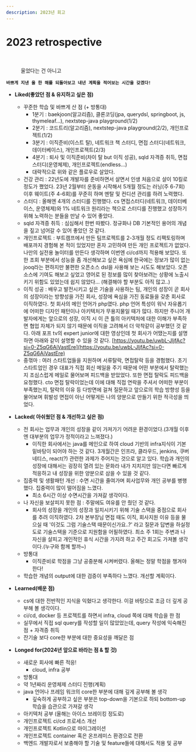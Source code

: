 ```yaml
---
description: 2023년 회고
---
```


# 2023 retrospective

<figure><img src="../.gitbook/assets/스크린샷 2023-12-24 20.40.54 (1).png" alt="" width="375"><figcaption><p>울었다는 건 아니고</p></figcaption></figure>

**`바쁘게 지낸 올 한 해를 되돌아보고 내년 계획을 적어보는 시간을 갖겠다!`**

* **Liked(좋았던 점 & 유지하고 싶은 점)**
  * 꾸준한 학습 및 바쁘게 산 점 (+ 방통대)
    * 1분기 : baekjoon(알고리즘), 클론코딩(jpa, querydsl, springboot, js, thymeleaf...), nextstep-java playground(1/2)
    * 2분기 : 코드트리(알고리즘), nextstep-java playground(2/2), 개인프로젝트(1/2)
    * 3분기 : 이직준비(이스트 탈), 네트워크 책 스터디, 면접 스터디(네트워크, 데이터베이스), 개인프로젝트(2/3)
    * 4분기 : 퇴사 및 이직준비(차이 탈 but 이직 성공), sqld 자격증 취득, 면접 스터디(운영체제), 개인프로젝트(endless...)
    * 대략적으로 위와 같은 플로우로 살았다.
  * 건강 관리 : 22년도에 개발자를 준비하면서 살면서 인생 처음으로 살이 10킬로 정도가 쪘었다. 23년 2월부터 운동을 시작해서 5개월 정도는 러닝(주 6-7회) 이후 웨이트(주 4-6회)를 꾸준히 하며 멘탈 및 컨디션 관리를 하려 노력했다.
  * 스터디 : 올해엔 4개의 스터디를 진행했다. cs 면접스터디(네트워크, 데이터베이스, 운영체제)와 1% 네트워크 원리라는 책으로 스터디를 진행했고 성장하기 위해 노력하는 분들을 만날 수 있어 좋았다.
  * sqld 자격증 취득 : 심심해서 한번 따봤다. 정규화나 DB 기본적인 용어의 개념을 짚고 넘어갈 수 있어 좋았던 것 같다.
  * 개인프로젝트 : 부트캠프에서 만든 팀프로젝트를 2-3개월 정도 리팩토링하며 배포까지 경험해 본 적이 있었지만 혼자 고민하여 만든 개인 프로젝트가 없었다. 나만의 실전용 놀이터를 만든다 생각하며 이번엔 ci/cd까지 적용해 보았다. 또한 조회 부분에서 성능을 좀 개선해보고 싶은 욕심에 한국에는 정보가 많이 없는 jooq라는 편하지만 불편한 오픈소스 dsl을 사용해 보는 시도도 해보았다. 오픈소스에 기여도 해보고 싶었고 영어로 된 정보를 많이 찾아보려는 상황에 노출시키기 위함도 있었는데 쉽지 않았다... (해결해야 할 부분도 아직 많고..)
  * 이직 성공 : 배우고 발전시키고 싶은 기술을 사용하는 팀, 개인의 성장이 곧 회사의 성장이라는 방향성을 가진 회사, 성장에 욕심을 가진 동료들을 갖춘 회사로 이직하였다. 첫 회사의 메인 언어가 php였다. php 언어 특성이 워낙 자유롭기에 어떠한 디자인 패턴이나 아키텍처가 무용지물일 때가 많다. 하지만 주니어 개발자에게는 앞으로의 성장, 이직 시 이 큰 틀의 아키텍처에 대한 이해가 부족하면 협업 자체가 되지 않기 때문에 이직을 고려해서 더 악착같이 공부했던 것 같다. 아래 포프 tv의 expert junior에 대한 영상인데 첫 회사가 어땠는지를 설명하면 아래와 같이 설명할 수 있을 것 같다. [https://youtu.be/uwbL-JljfAc?si=0-Z5qG6AiVastEre](https://youtu.be/uwbL-JljfAc?si=0-Z5qG6AiVastEre)
  * 중꺾마  : 여러 스타트업들을 지원하며 서류탈락, 면접탈락 등을 경험했다. 초기 스타트업인 경우 대표가 직접 회신 메일을 주기 때문에 어떤 부분에서 탈락했는지 조심스럽게 메일로 물어보며 피드백을 받았었다. 또한 면접 탈락도 피드백을 요청했다. cto 면접 탈락이었는데 이에 대해 직접 연락을 주셔서 어떠한 부분이 부족했는지, 탈락의 이유 등 다방면에 걸쳐 질문하고 앞으로의 학습 방향성 등을 물어보며 휘발성 면접이 아닌 어떻게든 나의 양분으로 만들기 위한 적극성을 띄었다.&#x20;



* **Lacked( 아쉬웠던 점  & 개선하고 싶은 점)**
  * 전 회사는 업무과 개인의 성장을 같이 가져가기 어려운 환경이었다.(3개월 이후엔 대부분의 업무가 정적이라고 느껴졌다.)
    * 이직한 회사에서는 java를 메인으로 하여 cloud 기반의 infra지식이 기본 밑바탕이 되어야 하는 것 같다. 3개월간은 인프라, 클라우드, jenkins, 쿠버네티스, react(?) 관련한 과제가 주어지는 것으로 알고 있다. 학습과 개인의 성장에 대해서는 굉장히 열려 있는 문화라 내가 지치지만 않는다면 빠르게 적응하고 내 성장을 위한 양분으로 삼을 수 있을 것 같다.
  * 집중력 및 생활패턴 개선 : 수면 시간을 줄여가며 회사업무와 개인 공부를 병행했다. 집중력이 많이 떨어짐을 느꼈다.
    * 최소 6시간 이상 수면시간을 가져갈 생각이다.
  * 나 자신을 보살피지 못한 점 : 주말에도 여유를 안 줬던 것 같다.
    * 회사의 성장을 개인의 성장과 일치시키기 위해 기술 스택을 중점으로 회사를 추려 이직하였다. 2차 본부장님 면접 때도 이직, 회사지원 이유 등을 물으실 때 '이것도 그럼 기술스택 때문이신가요..?' 라고 질문과 답변을 하실정도로 기술스택을 기준으로 지원함을 어필하였다. 최소 주 1회는 주변과 나 자신을 살피고 개인적인 휴식 시간을 가지려 하고 주간 회고도 가져볼 생각이다.(누구와 함께 할까\~)
  * 방통대
    * 이직준비로 학점을 그냥 공중분해 시켜버렸다. 올해는 정말 학점을 챙겨야 한다!
  * 학습한 개념의 output에 대한 검증이 부족하다 느꼈다. 개선할 계획이다.



* **Learned(배운 점)**
  * cs에 대한 전반적인 지식을 익혔다고 생각한다. 이걸 바탕으로 조금 더 깊게 공부해 볼 생각이다.
  * ci/cd, docker 등 프로젝트를 하면서 infra, cloud 쪽에 대해 학습을 한 점
  * 실무에서 직접 sql query를 작성할 일이 많았었는데, query 작성에 익숙해진 점 + 자격증 취득
  * 잔기술 보다 core한 부분에 대한 중요성을 깨달은 점



* **Longed for(2024년 앞으로 바라는 점 & 할 것)**
  * 새로운 회사에 빠른 적응!
    * cloud, infra 공부
  * 방통대
  * 약 1년짜리 운영체제 스터디 진행(계획)
  * java 언어나 프레임 워크의 core한 부분에 대해 깊게 공부해 볼 생각&#x20;
    * 깊숙하게 공부하고 싶은 부분은 top-down을 기본으로 하되 bottom-up 학습을 습관으로 가져갈 생각
  * 아키텍처 공부 (올해는 아이스 브레이킹 정도로)
  * 개인프로젝트 ci/cd 프로세스 개선
  * 개인프로젝트 Kotlin으로 마이그레이션&#x20;
  * 개인프로젝트 container 혹은 온프레미스 환경으로 전환
  * 백엔드 개발자로서 보충해야 할 기술 및 feature들에 대해서도 적용 및 공부
